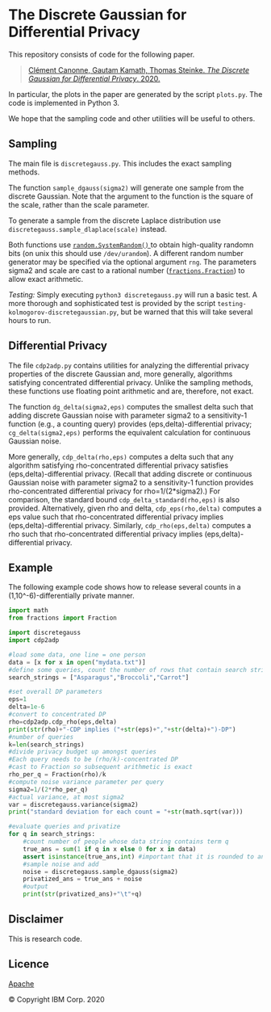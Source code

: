 # The Discrete Gaussian for Differential Privacy

This repository consists of code for the following paper.

>[Clément Canonne, Gautam Kamath, Thomas Steinke. _The Discrete Gaussian for Differential Privacy_. 2020.](https://arxiv.org/abs/2004.00010)

In particular, the plots in the paper are generated by the script `plots.py`. The code is implemented in Python 3.

We hope that the sampling code and other utilities will be useful to others.

## Sampling

The main file is `discretegauss.py`. This includes the exact sampling methods.

The function `sample_dgauss(sigma2)` will generate one sample from the discrete Gaussian. Note that the argument to the function is the square of the scale, rather than the scale parameter. 

To generate a sample from the discrete Laplace distribution use `discretegauss.sample_dlaplace(scale)` instead.

Both functions use [`random.SystemRandom()` ](https://docs.python.org/3/library/random.html#random.SystemRandom) to obtain high-quality randomn bits (on unix this should use `/dev/urandom`). A different random number generator may be specified via the optional argument `rng`. The parameters sigma2 and scale are cast to a rational number ([`fractions.Fraction`](https://docs.python.org/3/library/fractions.html)) to allow exact arithmetic.

_Testing:_ Simply executing `python3 discretegauss.py` will run a basic test. A more thorough and sophisticated test is provided by the script `testing-kolmogorov-discretegaussian.py`, but be warned that this will take several hours to run.

## Differential Privacy

The file `cdp2adp.py` contains utilities for analyzing the differential privacy properties of the discrete Gaussian and, more generally, algorithms satisfying concentrated differential privacy. Unlike the sampling methods, these functions use floating point arithmetic and are, therefore, not exact.

The function `dg_delta(sigma2,eps)` computes the smallest delta such that adding discrete Gaussian noise with parameter sigma2 to a sensitivity-1 function (e.g., a counting query) provides (eps,delta)-differential privacy; `cg_delta(sigma2,eps)` performs the equivalent calculation for continuous Gaussian noise.

More generally, `cdp_delta(rho,eps)` computes a delta such that any algorithm satisfying rho-concentrated differential privacy satisfies (eps,delta)-differential privacy. (Recall that adding discrete or continuous Gaussian noise with parameter sigma2 to a sensitivity-1 function provides rho-concentrated differential privacy for rho=1/(2*sigma2).) For comparison, the standard bound `cdp_delta_standard(rho,eps)` is also provided.
Alternatively, given rho and delta, `cdp_eps(rho,delta)` computes a eps value such that rho-concentrated differential privacy implies (eps,delta)-differential privacy. Similarly, `cdp_rho(eps,delta)` computes a rho such that rho-concentrated differential privacy implies (eps,delta)-differential privacy.

## Example

The following example code shows how to release several counts in a (1,10^-6)-differentially private manner.

```python
import math
from fractions import Fraction

import discretegauss
import cdp2adp

#load some data, one line = one person
data = [x for x in open("mydata.txt")]
#define some queries, count the number of rows that contain search strings
search_strings = ["Asparagus","Broccoli","Carrot"]

#set overall DP parameters
eps=1
delta=1e-6
#convert to concentrated DP
rho=cdp2adp.cdp_rho(eps,delta)
print(str(rho)+"-CDP implies ("+str(eps)+","+str(delta)+")-DP")
#number of queries
k=len(search_strings)
#divide privacy budget up amongst queries
#Each query needs to be (rho/k)-concentrated DP
#cast to Fraction so subsequent arithmetic is exact
rho_per_q = Fraction(rho)/k 
#compute noise variance parameter per query
sigma2=1/(2*rho_per_q)
#actual variance, at most sigma2
var = discretegauss.variance(sigma2)
print("standard deviation for each count = "+str(math.sqrt(var)))

#evaluate queries and privatize
for q in search_strings:
    #count number of people whose data string contains term q
    true_ans = sum(1 if q in x else 0 for x in data)
    assert isinstance(true_ans,int) #important that it is rounded to an integer
    #sample noise and add
    noise = discretegauss.sample_dgauss(sigma2)
    privatized_ans = true_ans + noise
    #output
    print(str(privatized_ans)+"\t"+q)
```

## Disclaimer

This is research code.

## Licence

[Apache](https://www.apache.org/licenses/LICENSE-2.0)

© Copyright IBM Corp. 2020
